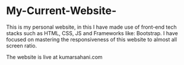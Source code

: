 # My-Current-Website-
This is my personal website, in this I have made use of front-end tech stacks such as HTML, CSS, JS and Frameworks like: Bootstrap. I have focused on mastering the responsiveness of this website to almost all screen ratio.

The website is live at kumarsahani.com

